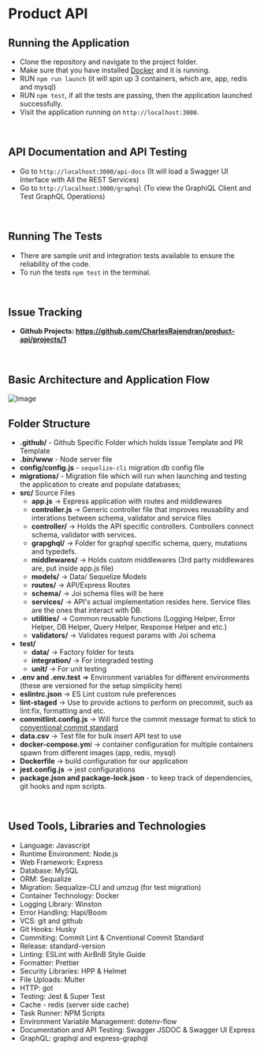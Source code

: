 # Product API

## Running the Application
- Clone the repository and navigate to the project folder.
- Make sure that you have installed [Docker](https://www.docker.com/) and it is running.
- RUN `npm run launch` (it will spin up 3 containers, which are, app, redis and mysql)
- RUN `npm test`, if all the tests are passing, then the application launched successfully.
- Visit the application running on `http://localhost:3000`.
<br />

## API Documentation and API Testing
- Go to `http://localhost:3000/api-docs` (It will load a Swagger UI Interface with All the REST Services)
- Go to `http://localhost:3000/graphql` (To view the GraphiQL Client and Test GraphQL Operations)
<br />

## Running The Tests
- There are sample unit and integration tests available to ensure the reliability of the code. 
- To run the tests `npm test` in the terminal.
<br />

## Issue Tracking
- **Github Projects: https://github.com/CharlesRajendran/product-api/projects/1**
<br />

## Basic Architecture and Application Flow
![Image](https://drive.google.com/uc?export=view&id=1WPPvd-GtwoqUeWaxhGjavlxcXEDWLBNB)
<br />

## Folder Structure
- **.github/** - Github Specific Folder which holds Issue Template and PR Template
- **.bin/www** - Node server file
- **config/config.js** - `sequelize-cli` migration db config file
- **migrations/** - Migration file which will run when launching and testing the application to create and populate databases;
- **src/** Source Files
  - **app.js** -> Express application with routes and middlewares
  - **controller.js** -> Generic controller file that improves reusability and interations between schema, validator and service files
  - **controller/** -> Holds the API specific controllers. Controllers connect schema, validator with services.
  - **grapghql/** -> Folder for graphql specific schema, query, mutations and typedefs.
  - **middlewares/** -> Holds custom middlewares (3rd party middlewares are, put inside app.js file)
  - **models/** -> Data/ Sequelize Models
  - **routes/** -> API/Express Routes
  - **schema/** -> Joi schema files will be here
  - **services/** -> API's actual implementation resides here. Service files are the ones that interact with DB.
  - **utilities/** -> Common reusable functions (Logging Helper, Error Helper, DB Helper, Query Helper, Response Helper and etc.)
  - **validators/** -> Validates request params with Joi schema
- **test/** 
  - **data/** -> Factory folder for tests
  - **integration/** -> For integraded testing
  - **unit/** -> For unit testing
- **.env and .env.test** => Environment variables for different environments (these are versioned for the setup simplicity here)
- **eslintrc.json** -> ES Lint custom rule preferences
- **lint-staged** -> Use to provide actions to perform on precommit, such as lint:fix, formatting and etc.
- **commitlint.config.js** -> Will force the commit message format to stick to [conventional commit standard](https://www.conventionalcommits.org/en/v1.0.0/)
- **data.csv** -> Test file for bulk insert API test to use
- **docker-compose.ym**l -> container configuration for multiple containers spawn from different images (app, redis, mysql)
- **Dockerfile** -> build configuration for our application
- **jest.config.js** -> jest configurations
- **package.json and package-lock.json** - to keep track of dependencies, git hooks and npm scripts.
<br />

## Used Tools, Libraries and Technologies
- Language: Javascript
- Runtime Environment: Node.js
- Web Framework: Express
- Database: MySQL
- ORM: Sequalize
- Migration: Sequalize-CLI and umzug (for test migration)
- Container Technology: Docker
- Logging Library: Winston
- Error Handling: Hapi/Boom
- VCS: git and github
- Git Hooks: Husky
- Commiting: Commit Lint & Cnventional Commit Standard
- Release: standard-version
- Linting: ESLint with AirBnB Style Guide
- Formatter: Prettier
- Security Libraries: HPP & Helmet
- File Uploads: Multer
- HTTP: got
- Testing: Jest & Super Test
- Cache - redis (server side cache)
- Task Runner: NPM Scripts
- Environment Variable Management: dotenv-flow
- Documentation and API Testing: Swagger JSDOC & Swagger UI Express
- GraphQL: graphql and express-graphql
 
